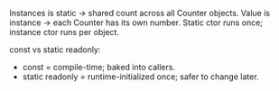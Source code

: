 Instances is static → shared count across all Counter objects.
Value is instance → each Counter has its own number.
Static ctor runs once; instance ctor runs per object.

const vs static readonly:
- const = compile-time; baked into callers.
- static readonly = runtime-initialized once; safer to change later.